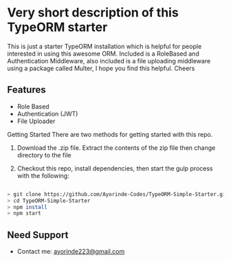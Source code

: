 # Very short description of this TypeORM starter

This is just a starter TypeORM installation which is helpful for people interested in using this awesome ORM. Included is a RoleBased and Authentication Middleware, also included is a file uploading middleware using a package called Multer, I hope you find this helpful. Cheers 

## Features

- Role Based
- Authentication (JWT)
- File Uploader


Getting Started
There are two methods for getting started with this repo. 

 1. Download the .zip file. Extract the contents of the zip file then change directory to the file

 2. Checkout this repo, install dependencies, then start the gulp process with the following:

```bash

> git clone https://github.com/Ayorinde-Codes/TypeORM-Simple-Starter.git
> cd TypeORM-Simple-Starter
> npm install
> npm start

```


## Need Support
 - Contact me: ayorinde223@gmail.com

